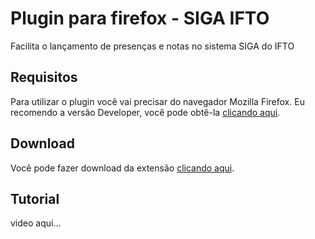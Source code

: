 # Plugin para firefox - SIGA IFTO
Facilita o lançamento de presenças e notas no sistema SIGA do IFTO

Requisitos
--
Para utilizar o plugin você vai precisar do navegador Mozilla Firefox.
Eu recomendo a versão Developer, você pode obtê-la [clicando aqui](https://www.mozilla.org/pt-BR/firefox/developer).

Download
--
Você pode fazer download da extensão [clicando aqui](https://github.com/badernageral/plugin-firefox-siga-ifto/raw/main/web-ext-artifacts/siga_ifto.xpi).

Tutorial
--
video aqui...
